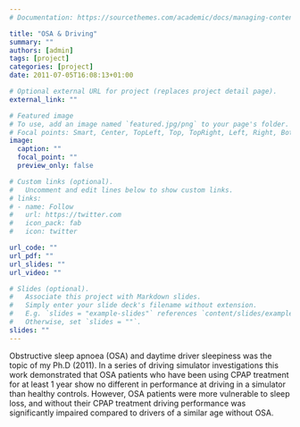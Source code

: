 ```yaml
---
# Documentation: https://sourcethemes.com/academic/docs/managing-content/

title: "OSA & Driving"
summary: ""
authors: [admin]
tags: [project]
categories: [project]
date: 2011-07-05T16:08:13+01:00

# Optional external URL for project (replaces project detail page).
external_link: ""

# Featured image
# To use, add an image named `featured.jpg/png` to your page's folder.
# Focal points: Smart, Center, TopLeft, Top, TopRight, Left, Right, BottomLeft, Bottom, BottomRight.
image:
  caption: ""
  focal_point: ""
  preview_only: false

# Custom links (optional).
#   Uncomment and edit lines below to show custom links.
# links:
# - name: Follow
#   url: https://twitter.com
#   icon_pack: fab
#   icon: twitter

url_code: ""
url_pdf: ""
url_slides: ""
url_video: ""

# Slides (optional).
#   Associate this project with Markdown slides.
#   Simply enter your slide deck's filename without extension.
#   E.g. `slides = "example-slides"` references `content/slides/example-slides.md`.
#   Otherwise, set `slides = ""`.
slides: ""
---
```

Obstructive sleep apnoea (OSA) and daytime driver sleepiness was the topic of my Ph.D (2011). In a series of driving simulator investigations this work demonstrated that OSA patients who have been using CPAP treatment for at least 1 year show no different in performance at driving in a simulator than healthy controls. However, OSA patients were more vulnerable to sleep loss, and without their CPAP treatment driving performance was significantly impaired compared to drivers of a similar age without OSA. 
